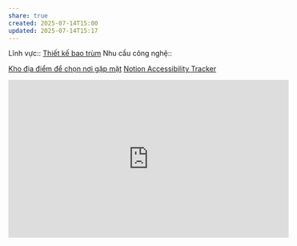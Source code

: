 ```yaml
---
share: true
created: 2025-07-14T15:00
updated: 2025-07-14T15:17
---
```

Lĩnh vực:: [Thiết kế bao trùm](../../L%C4%A9nh%20v%E1%BB%B1c/Thi%E1%BA%BFt%20k%E1%BA%BF%20bao%20tr%C3%B9m.md)
Nhu cầu công nghệ:: 

[Kho địa điểm để chọn nơi gặp mặt](../../Gi%E1%BA%A3i%20ph%C3%A1p%20k%E1%BB%B9%20thu%E1%BA%ADt/H%E1%BA%ADu%20c%E1%BA%A7n/N%C6%A1i%20g%E1%BA%B7p%20m%E1%BA%B7t%20tr%E1%BB%B1c%20ti%E1%BA%BFp/index.md)
[Notion Accessibility Tracker](https://heydonheydon.gumroad.com/l/notion-accessibility-tracker)
<iframe width="560" height="315" src="https://www.youtube.com/embed/6BVNAWVjK1s?si=AwYnIANVhZtIHyLO" title="YouTube video player" frameborder="0" allow="accelerometer; autoplay; clipboard-write; encrypted-media; gyroscope; picture-in-picture; web-share" referrerpolicy="strict-origin-when-cross-origin" allowfullscreen></iframe>